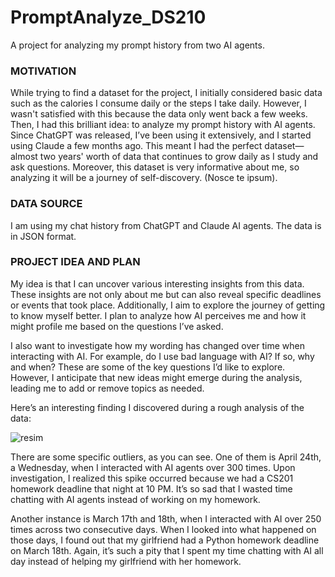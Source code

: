 # PromptAnalyze_DS210
A project for analyzing my prompt history from two AI agents.

### MOTIVATION

While trying to find a dataset for the project, I initially considered basic data such as the calories I consume daily or the steps I take daily. However, I wasn't satisfied with this because the data only went back a few weeks. Then, I had this brilliant idea: to analyze my prompt history with AI agents. Since ChatGPT was released, I’ve been using it extensively, and I started using Claude a few months ago. This meant I had the perfect dataset—almost two years' worth of data that continues to grow daily as I study and ask questions. Moreover, this dataset is very informative about me, so analyzing it will be a journey of self-discovery. (Nosce te ipsum).

### DATA SOURCE

I am using my chat history from ChatGPT and Claude AI agents. The data is in JSON format.

### PROJECT IDEA AND PLAN

My idea is that I can uncover various interesting insights from this data. These insights are not only about me but can also reveal specific deadlines or events that took place. Additionally, I aim to explore the journey of getting to know myself better. I plan to analyze how AI perceives me and how it might profile me based on the questions I’ve asked.

I also want to investigate how my wording has changed over time when interacting with AI. For example, do I use bad language with AI? If so, why and when? These are some of the key questions I’d like to explore. However, I anticipate that new ideas might emerge during the analysis, leading me to add or remove topics as needed.

Here’s an interesting finding I discovered during a rough analysis of the data:

![resim](https://github.com/user-attachments/assets/875a7d49-ca4c-4fb1-8fe0-da3404a0540e)

There are some specific outliers, as you can see. One of them is April 24th, a Wednesday, when I interacted with AI agents over 300 times. Upon investigation, I realized this spike occurred because we had a CS201 homework deadline that night at 10 PM. It’s so sad that I wasted time chatting with AI agents instead of working on my homework.

Another instance is March 17th and 18th, when I interacted with AI over 250 times across two consecutive days. When I looked into what happened on those days, I found out that my girlfriend had a Python homework deadline on March 18th. Again, it’s such a pity that I spent my time chatting with AI all day instead of helping my girlfriend with her homework.

